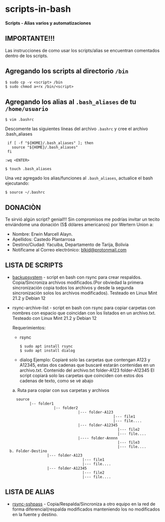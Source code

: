# scripts-in-bash
#### Scripts - Alias varios y automatizaciones

IMPORTANTE!!!
----------

Las instrucciones de como usar los scripts/alias se encuentran comentados dentro de los scripts.

Agregando los scripts al directorio `/bin`
---------

```
$ sudo cp -v <script> /bin
$ sudo chmod a+rx /bin/<script>
```
Agregando los alias al `.bash_aliases` de tu `/home/usuario`
---------

```
$ vim .bashrc
```

Descomente las siguientes líneas del archivo `.bashrc` y cree el archivo .bash_aliases

```
 if [ -f "${HOME}/.bash_aliases" ]; then
   source "${HOME}/.bash_aliases"
 fi
```

```
:wq <ENTER>
```

```
$ touch .bash_aliases
```
Una vez agregado los alias/funciones al `.bash_aliases`, actualice el bash ejecutando:
```
$ source ~/.bashrc
```
DONACIÒN
--------
Te sirvió algún script? genial!!!  Sin compromisos me podrías invitar un tecito enviándome una donación (5$ dólares americanos) por Wertern Union a:

- Nombre: Erwin Marcell Alayn.
- Apellidos: Castedo Plantarrosa
- Destino/Ciudad: Yacuiba, Departamento de Tarija, Bolivia
- Notifìcame al Correo electrónico: blkid@protonmail.com

LISTA DE SCRIPTS
----------------

- [backupsystem](scripts/backupsystem) - script en bash con rsync para crear respaldos. Copia/Sincroniza archivos modificados.(Por obviedad la primera sincronización copia todos los archivos y desde la segunda sincronización solos los archivos modificados). Testeado en Linux Mint 21.2 y Debian 12
- rsync-archive-list - script en bash con rsync para copiar carpetas con nombres con espacio que coincidan con los listados en un archivo.txt. Testeado con Linux Mint 21.2 y Debian 12

  Requerimientos:
  - rsync
    ````
    $ sudo apt install rsync
    $ sudo apt install dialog
    ````
  - dialog
  Ejemplo: Copiaré solo las carpetas que contengan A123 y A12345, estas dos cadenas que buscaré estarán contenidas en un archivo.txt.
  Contenido del archivo.txt
    folder-A123
    folder-A12345
  El script copiará solo las carpetas que coinciden con estos dos cadenas de texto, como se vé abajo
  
  a. Ruta para copiar con sus carpetas y archivos
````  
     source
           |-- folder1
                      |-- folder2  
                                 |--- folder-A123
                                                 |--- file1
                                                 |--- file....
                                 |--- folder-A12345
                                                   |--- file2
                                                   |--- file....
                                 |---- folder-Annnn
                                                   |--- file3
                                                   |--- file....
  b. Folder-Destino
                   |--- folder-A123
                                   |--- file1
                                   |--- file....
                   |--- folder-A12345
                                   |--- file2
                                   |--- file....
````                 
               
LISTA DE ALIAS
----------------
- [rsync-sshpass](alias/rsync-sshpass) - Copia/Respalda/Sincroniza a otro equipo en la red de forma diferencial(respalda modificados manteniendo los no modificados en la fuente y destino.
